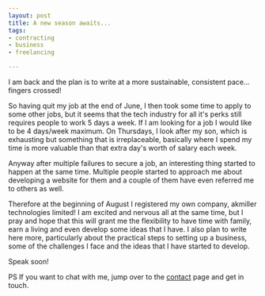 ```yaml
---
layout: post
title: A new season awaits...
tags:
- contracting
- business
- freelancing

---
```

I am back and the plan is to write at a more sustainable, consistent pace... fingers crossed!

So having quit my job at the end of June, I then took some time to apply to some other jobs, but it seems that the tech industry for all it's perks still requires people to work 5 days a week. If I am looking for a job I would like to be 4 days/week maximum. On Thursdays, I look after my son, which is exhausting but something that is irreplaceable, basically where I spend my time is more valuable than that extra day's worth of salary each week.

Anyway after multiple failures to secure a job, an interesting thing started to happen at the same time. Multiple people started to approach me about developing a website for them and a couple of them have even referred me to others as well.

Therefore at the beginning of August I registered my own company, akmiller technologies limited! I am excited and nervous all at the same time, but I pray and hope that this will grant me the flexibility to have time with family, earn a living and even develop some ideas that I have. I also plan to write here more, particularly about the practical steps to setting up a business, some of the challenges I face and the ideas that I have started to develop.

Speak soon!

PS If you want to chat with me, jump over to the [contact](/contact "contact") page and get in touch.